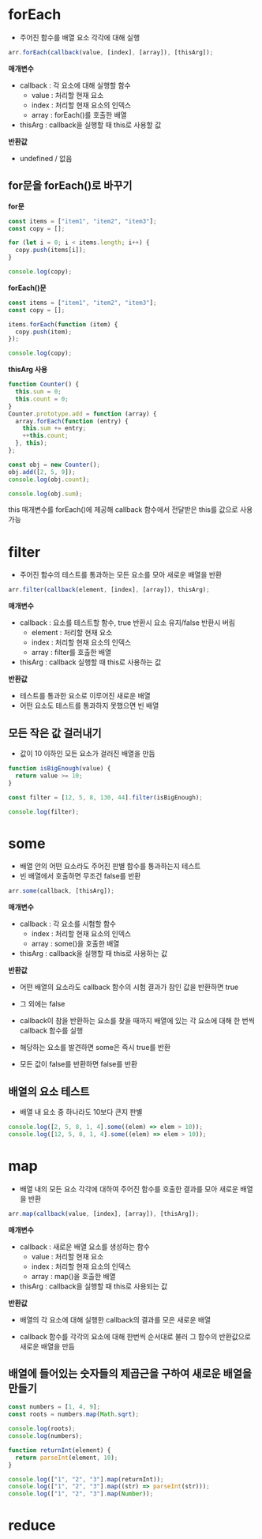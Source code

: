 # forEach

- 주어진 함수를 배열 요소 각각에 대해 실행

```js
arr.forEach(callback(value, [index], [array]), [thisArg]);
```

**매개변수**

- callback : 각 요소에 대해 실행할 함수
  - value : 처리할 현재 요소
  - index : 처리할 현재 요소의 인덱스
  - array : forEach()를 호출한 배열
- thisArg : callback을 실행할 때 this로 사용할 값

**반환값**

- undefined / 없음

## for문을 forEach()로 바꾸기

**for문**

```js
const items = ["item1", "item2", "item3"];
const copy = [];

for (let i = 0; i < items.length; i++) {
  copy.push(items[i]);
}

console.log(copy);
```

**forEach()문**

```js
const items = ["item1", "item2", "item3"];
const copy = [];

items.forEach(function (item) {
  copy.push(item);
});

console.log(copy);
```

**thisArg 사용**

```js
function Counter() {
  this.sum = 0;
  this.count = 0;
}
Counter.prototype.add = function (array) {
  array.forEach(function (entry) {
    this.sum += entry;
    ++this.count;
  }, this);
};

const obj = new Counter();
obj.add([2, 5, 9]);
console.log(obj.count);

console.log(obj.sum);
```

this 매개변수를 forEach()에 제공해 callback 함수에서 전달받은 this를 값으로 사용가능

# filter

- 주어진 함수의 테스트를 통과하는 모든 요소를 모아 새로운 배열을 반환

```js
arr.filter(callback(element, [index], [array]), thisArg);
```

**매개변수**

- callback : 요소를 테스트할 함수, true 반환시 요소 유지/false 반환시 버림
  - element : 처리할 현재 요소
  - index : 처리할 현재 요소의 인덱스
  - array : filter를 호출한 배열
- thisArg : callback 실행할 때 this로 사용하는 값

**반환값**

- 테스트를 통과한 요소로 이루어진 새로운 배열
- 어떤 요소도 테스트를 통과하지 못했으면 빈 배열

## 모든 작은 값 걸러내기

- 값이 10 이하인 모든 요소가 걸러진 배열을 만듬

```js
function isBigEnough(value) {
  return value >= 10;
}

const filter = [12, 5, 8, 130, 44].filter(isBigEnough);

console.log(filter);
```

# some

- 배열 안의 어떤 요소라도 주어진 판별 함수를 통과하는지 테스트
- 빈 배열에서 호출하면 무조건 false를 반환

```js
arr.some(callback, [thisArg]);
```

**매개변수**

- callback : 각 요소를 시험할 함수
  - index : 처리할 현재 요소의 인덱스
  - array : some()을 호출한 배열
- thisArg : callback을 실행할 때 this로 사용하는 값

**반환값**

- 어떤 배열의 요소라도 callback 함수의 시험 결과가 참인 값을 반환하면 true
- 그 외에는 false

- callback이 참을 반환하는 요소를 찾을 때까지 배열에 있는 각 요소에 대해 한 번씩 callback 함수를 실행
- 해당하는 요소를 발견하면 some은 즉시 true를 반환
- 모든 값이 false를 반환하면 false를 반환

## 배열의 요소 테스트

- 배열 내 요소 중 하나라도 10보다 큰지 판별

```js
console.log([2, 5, 8, 1, 4].some((elem) => elem > 10));
console.log([12, 5, 8, 1, 4].some((elem) => elem > 10));
```

# map

- 배열 내의 모든 요소 각각에 대하여 주어진 함수를 호출한 결과를 모아 새로운 배열을 반환

```js
arr.map(callback(value, [index], [array]), [thisArg]);
```

**매개변수**

- callback : 새로운 배열 요소를 생성하는 함수
  - value : 처리할 현재 요소
  - index : 처리할 현재 요소의 인덱스
  - array : map()을 호출한 배열
- thisArg : callback을 실행할 때 this로 사용되는 값

**반환값**

- 배열의 각 요소에 대해 실행한 callback의 결과를 모은 새로운 배열

- callback 함수를 각각의 요소에 대해 한번씩 순서대로 불러 그 함수의 반환값으로 새로운 배열을 만듬

## 배열에 들어있는 숫자들의 제곱근을 구하여 새로운 배열을 만들기

```js
const numbers = [1, 4, 9];
const roots = numbers.map(Math.sqrt);

console.log(roots);
console.log(numbers);
```

```js
function returnInt(element) {
  return parseInt(element, 10);
}

console.log(["1", "2", "3"].map(returnInt));
console.log(["1", "2", "3"].map((str) => parseInt(str)));
console.log(["1", "2", "3"].map(Number));
```

# reduce

